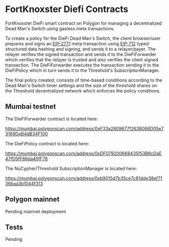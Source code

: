# FortKnoxster Diefi Contracts

FortKnoxster DieFi smart contract on Polygon for managing a decentralized Dead Man's Switch using gasless meta transactions.

To create a policy for the DieFi Dead Man's Switch, the client browser/user prepares and signs an [EIP-2771](https://eips.ethereum.org/EIPS/eip-2771) meta transaction using [EIP-712](https://eips.ethereum.org/EIPS/eip-712) typed structured data hashing and signing, and sends it to a relayer/payer. The relayer verifies the signed transaction and sends it to the DieFiForwarder which verifies that the relayer is trusted and also verifies the client signed transaction. The DieFiForwarder executes the transaction sending it to the DieFiPolicy which in turn sends it to the Threshold's SubscriptionManager.

The final policy created, consists of time-based conditions according to the Dead Man's Switch timer settings and the size of the threshold shares on the Threshold decentralized network which enforces the policy conditions.


## Mumbai testnet

The DieFiForwarder contract is located here:

https://mumbai.polygonscan.com/address/0xF33a2809677f2638066D05e73169DeB4dB34F100

The DieFiPolicy contract is located here:

https://mumbai.polygonscan.com/address/0xDF079200668435f53B6cDaE47fD5fF86da45fF78

The NuCypher/Threshold SubscriptionManager is located here:

https://mumbai.polygonscan.com/address/0xb9015d7b35ce7c81dde38ef7136baa3b1044f313


## Polygon mainnet
Pending mainnet deployment

## Tests
Pending
